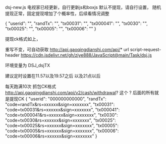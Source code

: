 dsj-new.js
电视家已经更新，自行更新js和boxjs    默认不提现，请自行设置，   随机提现正常，固定提现增加了个概率性，后续看情况调整

{
    "userid": "",
    "randTx": "",
    "tx00031": "",
    "tx000041": "",
    "tx0030": "",
    "tx00025": "",
    "tx00005": "",
    "tx00006": ""
}

提现ck格式如上，


重写不变，可自动获取
http://api.gaoqingdianshi.com/api/* url script-request-header https://cdn.jsdelivr.net/gh/ziye888/JavaScript@main/Task/dsj.js


环境变量为  DSJ_dsjTX

建议定时设置在11.57以及19.57之后   以及21点以后

每天跑满10次
抓包CK格式 http://api.gaoqingdianshi.com/api/v2/cash/withdrawal?  这个 ? 后面的所有就是提现CK                                       {
    "userid": "000000000000",
    "randTx": "code=randTx&rs=xxxxxx&sign=xxxxxxx",
    "tx00031": "code=tx00031&rs=xxxxxx&sign=xxxxxxx",
    "tx000041": "code=tx000041&rs=xxxxxx&sign=xxxxxxx",
    "tx0030": "code=tx0030&rs=xxxxxx&sign=xxxxxxx",
    "tx00025": "code=tx00025&rs=xxxxxx&sign=xxxxxxx",
    "tx00005": "code=tx00005&rs=xxxxxx&sign=xxxxxxx",
    "tx00006": "code=tx00006&rs=xxxxxx&sign=xxxxxxx"
}